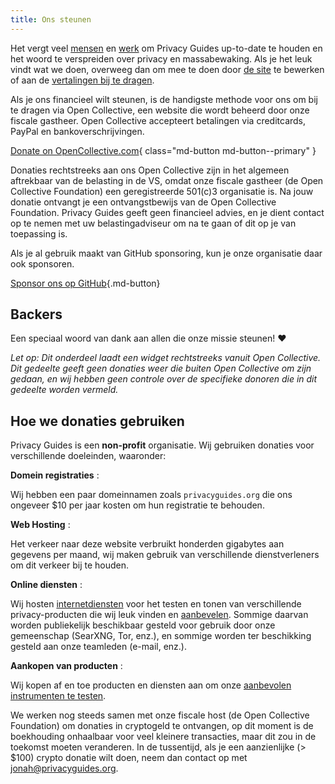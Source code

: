 ```yaml
---
title: Ons steunen
---
```


<!-- markdownlint-disable MD036 -->
Het vergt veel [mensen](https://github.com/privacyguides/privacyguides.org/graphs/contributors) en [werk](https://github.com/privacyguides/privacyguides.org/pulse/monthly) om Privacy Guides up-to-date te houden en het woord te verspreiden over privacy en massabewaking. Als je het leuk vindt wat we doen, overweeg dan om mee te doen door [de site](https://github.com/privacyguides/privacyguides.org) te bewerken of aan de [vertalingen bij te dragen](https://crowdin.com/project/privacyguides).

Als je ons financieel wilt steunen, is de handigste methode voor ons om bij te dragen via Open Collective, een website die wordt beheerd door onze fiscale gastheer. Open Collective accepteert betalingen via creditcards, PayPal en bankoverschrijvingen.

[Donate on OpenCollective.com](https://opencollective.com/privacyguides/donate){ class="md-button md-button--primary" }

Donaties rechtstreeks aan ons Open Collective zijn in het algemeen aftrekbaar van de belasting in de VS, omdat onze fiscale gastheer (de Open Collective Foundation) een geregistreerde 501(c)3 organisatie is. Na jouw donatie ontvangt je een ontvangstbewijs van de Open Collective Foundation. Privacy Guides geeft geen financieel advies, en je dient contact op te nemen met uw belastingadviseur om na te gaan of dit op je van toepassing is.

Als je al gebruik maakt van GitHub sponsoring, kun je onze organisatie daar ook sponsoren.

[Sponsor ons op GitHub](https://github.com/sponsors/privacyguides ""){.md-button}

## Backers

Een speciaal woord van dank aan allen die onze missie steunen! :heart:

*Let op: Dit onderdeel laadt een widget rechtstreeks vanuit Open Collective. Dit gedeelte geeft geen donaties weer die buiten Open Collective om zijn gedaan, en wij hebben geen controle over de specifieke donoren die in dit gedeelte worden vermeld.*

<script src="https://opencollective.com/privacyguides/banner.js"></script>

## Hoe we donaties gebruiken

Privacy Guides is een **non-profit** organisatie. Wij gebruiken donaties voor verschillende doeleinden, waaronder:

**Domein registraties**
:

Wij hebben een paar domeinnamen zoals `privacyguides.org` die ons ongeveer $10 per jaar kosten om hun registratie te behouden.

**Web Hosting**
:

Het verkeer naar deze website verbruikt honderden gigabytes aan gegevens per maand, wij maken gebruik van verschillende dienstverleners om dit verkeer bij te houden.

**Online diensten**
:

Wij hosten [internetdiensten](https://privacyguides.net) voor het testen en tonen van verschillende privacy-producten die wij leuk vinden en [aanbevelen](../tools.md). Sommige daarvan worden publiekelijk beschikbaar gesteld voor gebruik door onze gemeenschap (SearXNG, Tor, enz.), en sommige worden ter beschikking gesteld aan onze teamleden (e-mail, enz.).

**Aankopen van producten**
:

Wij kopen af en toe producten en diensten aan om onze [aanbevolen instrumenten te testen](../tools.md).

We werken nog steeds samen met onze fiscale host (de Open Collective Foundation) om donaties in cryptogeld te ontvangen, op dit moment is de boekhouding onhaalbaar voor veel kleinere transacties, maar dit zou in de toekomst moeten veranderen. In de tussentijd, als je een aanzienlijke (> $100) crypto donatie wilt doen, neem dan contact op met [jonah@privacyguides.org](mailto:jonah@privacyguides.org).
